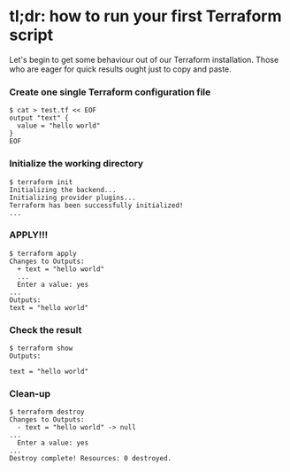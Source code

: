 # tl;dr: how to run your first Terraform script
Let's begin to get some behaviour out of our Terraform installation. Those who are eager for quick results ought just to copy and paste.

### Create one single Terraform configuration file
```
$ cat > test.tf << EOF
output "text" {
  value = "hello world"
}
EOF
```

### Initialize the working directory
```
$ terraform init
Initializing the backend...
Initializing provider plugins...
Terraform has been successfully initialized!
...
```

### APPLY!!!
```
$ terraform apply
Changes to Outputs:
  + text = "hello world"
  ...
  Enter a value: yes
...
Outputs:
text = "hello world"
```

### Check the result
```
$ terraform show
Outputs:

text = "hello world"
```

### Clean-up
```
$ terraform destroy
Changes to Outputs:
  - text = "hello world" -> null
...
  Enter a value: yes
...
Destroy complete! Resources: 0 destroyed.
```

